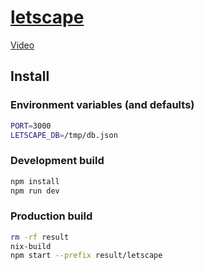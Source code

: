 # [letscape](http://letscape.willmcpherson2.com)

[Video](https://www.youtube.com/watch?v=GHrnok_Q168)

## Install

### Environment variables (and defaults)

```sh
PORT=3000
LETSCAPE_DB=/tmp/db.json 
```

### Development build

```sh
npm install
npm run dev
```

### Production build

```sh
rm -rf result
nix-build
npm start --prefix result/letscape
```
